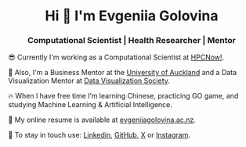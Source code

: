 <h1 align="center">Hi 👋 I'm Evgeniia Golovina</h1>
<h3 align="center">Computational Scientist | Health Researcher | Mentor</h3>

😎  Currently I'm working as a Computational Scientist at [HPCNow!](https://hpcnow.com/).

🧡  Also, I'm a Business Mentor at the [University of Auckland](https://www.auckland.ac.nz/en/business.html) and a Data Visualization Mentor at [Data Visualization Society](https://www.datavisualizationsociety.org/).

🔥  When I have free time I’m learning Chinese, practicing GO game, and studying Machine Learning & Artificial Intelligence.

🌹  My online resume is available at [evgeniiagolovina.ac.nz](https://www.evgeniiagolovina.ac.nz/).

📧  To stay in touch use: [Linkedin](https://www.linkedin.com/in/evgeniiagolovina/), [GitHub](https://github.com/Eugeniia), [X](https://twitter.com/FoffaJn) or [Instagram](https://www.instagram.com/jnfoffa/).


<!--
**sproogen/sproogen** is a ✨ _special_ ✨ repository because its `README.md` (this file) appears on your GitHub profile.

<p>&nbsp;<img align="center" src="https://github-readme-stats.vercel.app/api?username=sproogen&show_icons=true&locale=en" alt="sproogen" /></p>

Here are some ideas to get you started:

- 🔭 I’m currently working on ...
- 🌱 I’m currently learning ...
- 👯 I’m looking to collaborate on ...
- 🤔 I’m looking for help with ...
- 💬 Ask me about ...
- 📫 How to reach me: ...
- 😄 Pronouns: ...
- ⚡ Fun fact: ...
-->
